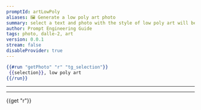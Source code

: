 ```yaml
---
promptId: artLowPoly
aliases: 🖼️ Generate a low poly art photo
summary: select a text and photo with the style of low poly art will be generated using Dalle-2
author: Prompt Engineering Guide
tags: photo, dalle-2, art
version: 0.0.1
stream: false
disableProvider: true
---
```

```handlebars
{{#run "getPhoto" "r" "tg_selection"}}
 {{selection}}, low poly art
{{/run}}
```
***
***
{{get "r"}}
